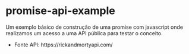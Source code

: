 # promise-api-example
Um exemplo básico de construção de uma promise com javascript onde realizamos um acesso a uma API pública para testar o conceito.

<ul>
    <li>Fonte API: https://rickandmortyapi.com/</li>
</ul>
